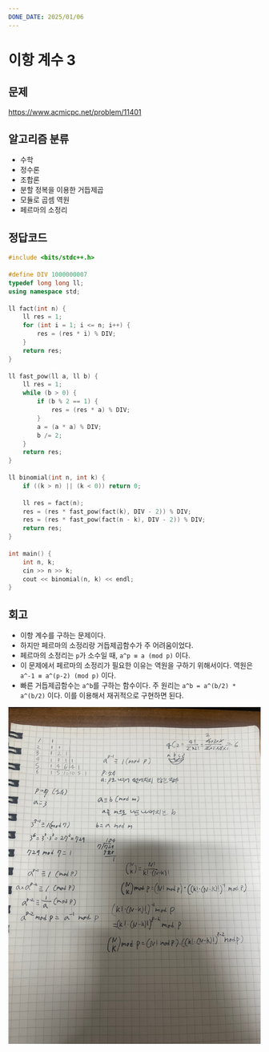 ```yaml
---
DONE_DATE: 2025/01/06
---
```


# 이항 계수 3

## 문제

https://www.acmicpc.net/problem/11401

## 알고리즘 분류

- 수학
- 정수론
- 조합론
- 분할 정복을 이용한 거듭제곱
- 모듈로 곱셈 역원
- 페르마의 소정리


## 정답코드

```c++
#include <bits/stdc++.h>

#define DIV 1000000007
typedef long long ll;
using namespace std;

ll fact(int n) {
    ll res = 1;
    for (int i = 1; i <= n; i++) {
        res = (res * i) % DIV;
    }
    return res;
}

ll fast_pow(ll a, ll b) {
    ll res = 1;
    while (b > 0) {
        if (b % 2 == 1) {
            res = (res * a) % DIV;
        }
        a = (a * a) % DIV;
        b /= 2;
    }
    return res;
}

ll binomial(int n, int k) {
    if ((k > n) || (k < 0)) return 0;

    ll res = fact(n);
    res = (res * fast_pow(fact(k), DIV - 2)) % DIV;
    res = (res * fast_pow(fact(n - k), DIV - 2)) % DIV;
    return res;
}

int main() {
    int n, k;
    cin >> n >> k;
    cout << binomial(n, k) << endl;
}
```

## 회고

- 이항 계수를 구하는 문제이다.
- 하지만 페르마의 소정리랑 거듭제곱함수가 주 어려움이었다.
- 페르마의 소정리는 `p`가 소수일 때, `a^p ≡ a (mod p)` 이다.
- 이 문제에서 페르마의 소정리가 필요한 이유는 역원을 구하기 위해서이다. 역원은 `a^-1 ≡ a^(p-2) (mod p)` 이다.
- 빠른 거듭제곱함수는 `a^b`를 구하는 함수이다. 주 원리는 `a^b = a^(b/2) * a^(b/2)` 이다. 이를 이용해서 재귀적으로 구현하면 된다.

<img src="./이항계수3.png" alt="이미지 설명" width="600"/>

